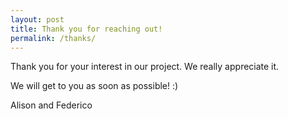 ```yaml
---
layout: post
title: Thank you for reaching out!
permalink: /thanks/
---
```

Thank you for your interest in our project. We really appreciate it.

We will get to you as soon as possible! :)

Alison and Federico
